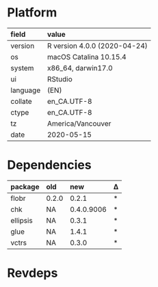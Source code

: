 # Platform

|field    |value                        |
|:--------|:----------------------------|
|version  |R version 4.0.0 (2020-04-24) |
|os       |macOS Catalina 10.15.4       |
|system   |x86_64, darwin17.0           |
|ui       |RStudio                      |
|language |(EN)                         |
|collate  |en_CA.UTF-8                  |
|ctype    |en_CA.UTF-8                  |
|tz       |America/Vancouver            |
|date     |2020-05-15                   |

# Dependencies

|package  |old   |new        |Δ  |
|:--------|:-----|:----------|:--|
|flobr    |0.2.0 |0.2.1      |*  |
|chk      |NA    |0.4.0.9006 |*  |
|ellipsis |NA    |0.3.1      |*  |
|glue     |NA    |1.4.1      |*  |
|vctrs    |NA    |0.3.0      |*  |

# Revdeps

